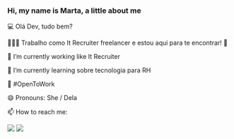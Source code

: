 
 
### Hi, my name is Marta, a little about me  

💻 Olá Dev, tudo bem? 

👱🏻‍♀️ Trabalho como It Recruiter freelancer e estou aqui para te encontrar! 👀

   
🔭 I’m currently working like It Recruiter 
  
🌱 I’m currently learning  sobre tecnologia para RH
 
📣 #OpenToWork 
  
😄 Pronouns: She /  Dela
  
📫 How to reach me: 

  
<div>
  <a align="center" href="https://www.linkedin.com/in/martarochagracilianolino" target="_blank"><img src="https://img.shields.io/badge/-LinkedIn-%230077B5?style=for-the-badge&logo=linkedin&logoColor=white" target="_blank"></a>
<a  align="center" href="https://api.whatsapp.com/send?phone=5521986101800"  target="_blank"><img src="https://img.shields.io/badge/WhatsApp-25D366?style=for-the-badge&logo=whatsapp&logoColor=white" target="_blank"></a>
</div>
  
  

 
